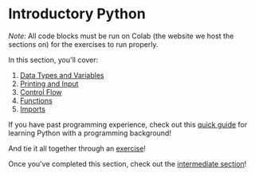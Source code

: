 # Introductory Python

*Note:* All code blocks must be run on Colab (the website we host the sections on) for the exercises to run properly.

In this section, you'll cover:

1. [Data Types and Variables](https://colab.research.google.com/github/HackBinghamton/PythonWorkshop/blob/master/Intro/DataTypesAndVariables.ipynb)
2. [Printing and Input](https://colab.research.google.com/github/HackBinghamton/PythonWorkshop/blob/master/Intro/Printing_and_Input.ipynb)
3. [Control Flow](https://colab.research.google.com/github/HackBinghamton/PythonWorkshop/blob/master/Intro/ControlFlow.ipynb)
4. [Functions](https://colab.research.google.com/github/HackBinghamton/PythonWorkshop/blob/master/Intro/Functions.ipynb)
5. [Imports](https://colab.research.google.com/github/HackBinghamton/PythonWorkshop/blob/master/Intro/Imports.ipynb)

If you have past programming experience, check out this [quick guide](https://colab.research.google.com/github/HackBinghamton/PythonWorkshop/blob/master/Intro/programmingKnowledge.ipynb) for learning Python with a programming background!

And tie it all together through an [exercise](https://colab.research.google.com/github/HackBinghamton/PythonWorkshop/blob/master/Intro/Exercise.ipynb)!

Once you've completed this section, check out the [intermediate section](https://github.com/HackBinghamton/PythonWorkshop/tree/master/Intermediate)!
